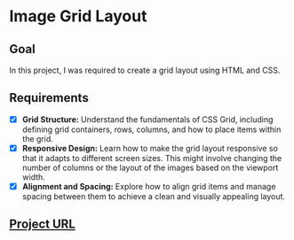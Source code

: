 # Image Grid Layout
## Goal

In this project, I was required to create a grid layout using HTML and CSS.

## Requirements

- [x] <b>Grid Structure:</b> Understand the fundamentals of CSS Grid, including defining grid containers, rows, columns, and how to place items within the grid.
- [x] <b>Responsive Design:</b> Learn how to make the grid layout responsive so that it adapts to different screen sizes. This might involve changing the number of columns or the layout of the images based on the viewport width.
- [x] <b>Alignment and Spacing:</b> Explore how to align grid items and manage spacing between them to achieve a clean and visually appealing layout.

## <a href="https://roadmap.sh/projects/image-grid">Project URL</a>
